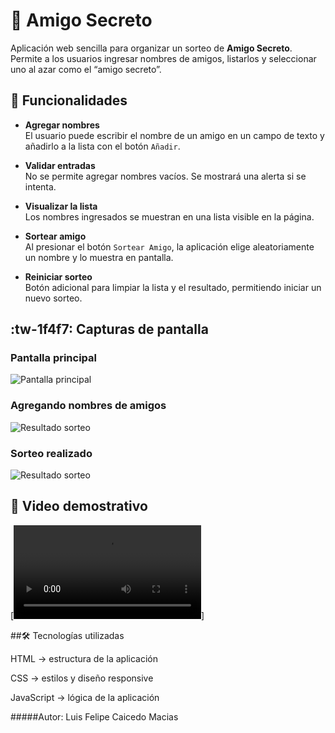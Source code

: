 # 🎁 Amigo Secreto
Aplicación web sencilla para organizar un sorteo de **Amigo Secreto**.  
Permite a los usuarios ingresar nombres de amigos, listarlos y seleccionar uno al azar como el “amigo secreto”.

## 📌 Funcionalidades

- **Agregar nombres**  
  El usuario puede escribir el nombre de un amigo en un campo de texto y añadirlo a la lista con el botón `Añadir`.

- **Validar entradas**  
  No se permite agregar nombres vacíos. Se mostrará una alerta si se intenta.

- **Visualizar la lista**  
  Los nombres ingresados se muestran en una lista visible en la página.

- **Sortear amigo**  
  Al presionar el botón `Sortear Amigo`, la aplicación elige aleatoriamente un nombre y lo muestra en pantalla.

- **Reiniciar sorteo**  
  Botón adicional para limpiar la lista y el resultado, permitiendo iniciar un nuevo sorteo.

## :tw-1f4f7: Capturas de pantalla

### Pantalla principal
![Pantalla principal](challenge-amigo-secreto/assets/pantalla_principal.png )


### Agregando nombres de  amigos
![Resultado sorteo](challenge-amigo-secreto/assets/agregando_nombres_de_amigos.png)


### Sorteo realizado
![Resultado sorteo](challenge-amigo-secreto/assets/sorteo_realizado.png)

## 🎥 Video demostrativo
[![Ver video](challenge-amigo-secreto/assets/demostracionamigo.mp4)]



##🛠 Tecnologías utilizadas

HTML → estructura de la aplicación

CSS → estilos y diseño responsive

JavaScript → lógica de la aplicación


#####Autor: Luis Felipe Caicedo Macias
